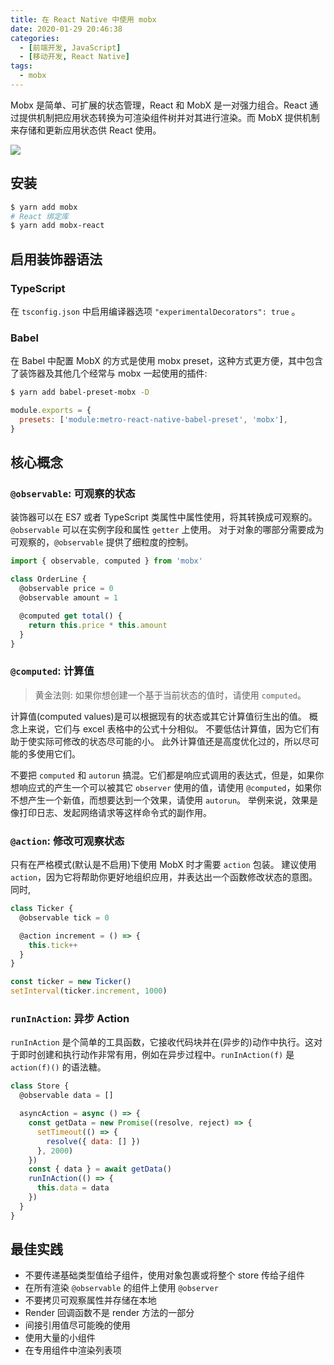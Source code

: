 ```yaml
---
title: 在 React Native 中使用 mobx
date: 2020-01-29 20:46:38
categories:
  - [前端开发, JavaScript]
  - [移动开发, React Native]
tags:
  - mobx
---
```


Mobx 是简单、可扩展的状态管理，React 和 MobX 是一对强力组合。React 通过提供机制把应用状态转换为可渲染组件树并对其进行渲染。而 MobX 提供机制来存储和更新应用状态供 React 使用。

![](https://user-gold-cdn.xitu.io/2019/8/6/16c66572c68cbabc?imageslim)

<!--more-->

## 安装

```sh
$ yarn add mobx
# React 绑定库
$ yarn add mobx-react
```

## 启用装饰器语法

### TypeScript

在 `tsconfig.json` 中启用编译器选项 `"experimentalDecorators": true` 。

### Babel

在 Babel 中配置 MobX 的方式是使用 mobx preset，这种方式更方便，其中包含了装饰器及其他几个经常与 mobx 一起使用的插件:

```sh
$ yarn add babel-preset-mobx -D
```

```js
module.exports = {
  presets: ['module:metro-react-native-babel-preset', 'mobx'],
}
```

## 核心概念

### `@observable`: 可观察的状态

装饰器可以在 ES7 或者 TypeScript 类属性中属性使用，将其转换成可观察的。 `@observable` 可以在实例字段和属性 `getter` 上使用。 对于对象的哪部分需要成为可观察的，`@observable` 提供了细粒度的控制。

```js
import { observable, computed } from 'mobx'

class OrderLine {
  @observable price = 0
  @observable amount = 1

  @computed get total() {
    return this.price * this.amount
  }
}
```

### `@computed`: 计算值

> 黄金法则: 如果你想创建一个基于当前状态的值时，请使用 `computed`。

计算值(computed values)是可以根据现有的状态或其它计算值衍生出的值。 概念上来说，它们与 excel 表格中的公式十分相似。 不要低估计算值，因为它们有助于使实际可修改的状态尽可能的小。 此外计算值还是高度优化过的，所以尽可能的多使用它们。

不要把 `computed` 和 `autorun` 搞混。它们都是响应式调用的表达式，但是，如果你想响应式的产生一个可以被其它 `observer` 使用的值，请使用 `@computed`，如果你不想产生一个新值，而想要达到一个效果，请使用 `autorun`。 举例来说，效果是像打印日志、发起网络请求等这样命令式的副作用。

### `@action`: 修改可观察状态

只有在严格模式(默认是不启用)下使用 MobX 时才需要 `action` 包装。 建议使用 `action`，因为它将帮助你更好地组织应用，并表达出一个函数修改状态的意图。 同时,

```js
class Ticker {
  @observable tick = 0

  @action increment = () => {
    this.tick++
  }
}

const ticker = new Ticker()
setInterval(ticker.increment, 1000)
```

### `runInAction`: 异步 Action

`runInAction` 是个简单的工具函数，它接收代码块并在(异步的)动作中执行。这对于即时创建和执行动作非常有用，例如在异步过程中。`runInAction(f)` 是 `action(f)()` 的语法糖。

```js
class Store {
  @observable data = []

  asyncAction = async () => {
    const getData = new Promise((resolve, reject) => {
      setTimeout(() => {
        resolve({ data: [] })
      }, 2000)
    })
    const { data } = await getData()
    runInAction(() => {
      this.data = data
    })
  }
}
```

## 最佳实践

- 不要传递基础类型值给子组件，使用对象包裹或将整个 store 传给子组件
- 在所有渲染 `@observable` 的组件上使用 `@observer`
- 不要拷贝可观察属性并存储在本地
- Render 回调函数不是 render 方法的一部分
- 间接引用值尽可能晚的使用
- 使用大量的小组件
- 在专用组件中渲染列表项
